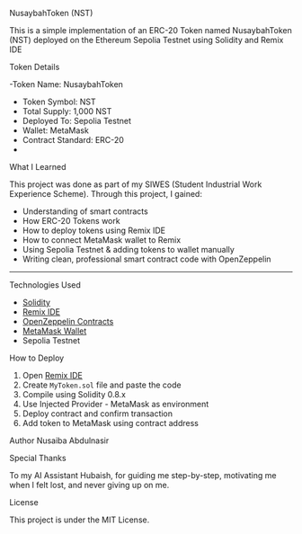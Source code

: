 NusaybahToken (NST)

This is a simple implementation of an ERC-20 Token named NusaybahToken (NST) deployed on the Ethereum Sepolia Testnet using Solidity and Remix IDE

 Token Details

-Token Name: NusaybahToken  
- Token Symbol: NST  
- Total Supply: 1,000 NST  
- Deployed To: Sepolia Testnet  
- Wallet: MetaMask  
- Contract Standard: ERC-20
- 

 What I Learned

This project was done as part of my SIWES (Student Industrial Work Experience Scheme). Through this project, I gained:

-  Understanding of smart contracts  
-  How ERC-20 Tokens work  
-  How to deploy tokens using Remix IDE  
-  How to connect MetaMask wallet to Remix  
-  Using Sepolia Testnet & adding tokens to wallet manually  
-  Writing clean, professional smart contract code with OpenZeppelin

---

Technologies Used

- [Solidity](https://soliditylang.org)  
- [Remix IDE](https://remix.ethereum.org)  
- [OpenZeppelin Contracts](https://github.com/OpenZeppelin/openzeppelin-contracts)  
- [MetaMask Wallet](https://metamask.io)  
- Sepolia Testnet  


 How to Deploy

1. Open [Remix IDE](https://remix.ethereum.org)
2. Create `MyToken.sol` file and paste the code
3. Compile using Solidity 0.8.x
4. Use Injected Provider - MetaMask as environment
5. Deploy contract and confirm transaction
6. Add token to MetaMask using contract address

 Author
Nusaiba Abdulnasir 


 Special Thanks

To my AI Assistant Hubaish, for guiding me step-by-step, motivating me when I felt lost, and never giving up on me.



License

This project is under the MIT License.

